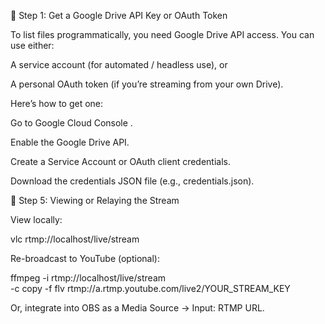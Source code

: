 🧩 Step 1: Get a Google Drive API Key or OAuth Token

To list files programmatically, you need Google Drive API access.
You can use either:

A service account (for automated / headless use), or

A personal OAuth token (if you’re streaming from your own Drive).

Here’s how to get one:

Go to Google Cloud Console
.

Enable the Google Drive API.

Create a Service Account or OAuth client credentials.

Download the credentials JSON file (e.g., credentials.json).


🧠 Step 5: Viewing or Relaying the Stream

View locally:

vlc rtmp://localhost/live/stream


Re-broadcast to YouTube (optional):

ffmpeg -i rtmp://localhost/live/stream \
       -c copy -f flv rtmp://a.rtmp.youtube.com/live2/YOUR_STREAM_KEY


Or, integrate into OBS as a Media Source → Input: RTMP URL.

